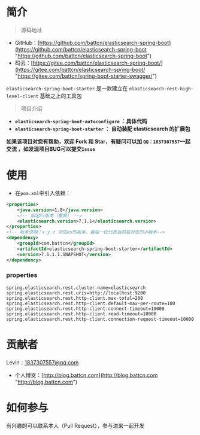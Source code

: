 # 简介 #


> 源码地址

- GitHub：[https://github.com/battcn/elasticsearch-spring-boot](https://github.com/battcn/elasticsearch-spring-boot "https://github.com/battcn/elasticsearch-spring-boot")
- 码云：[https://gitee.com/battcn/elasticsearch-spring-boot/](https://gitee.com/battcn/elasticsearch-spring-boot/ "https://gitee.com/battcn/spring-boot-starter-swagger/")

`elasticsearch-spring-boot-starter` 是一款建立在 `elasticsearch-rest-high-level-client` 基础之上的工具包

> 项目介绍

- **`elasticsearch-spring-boot-autoconfigure` ：具体代码**
- **`elasticsearch-spring-boot-starter` ： 自动装配 elasticsearch 的扩展包**


**如果该项目对您有帮助，欢迎 Fork 和 Star，有疑问可以加 `QQ：1837307557`一起交流 ，如发现项目BUG可以提交`Issue`**

# 使用 #

- 在`pom.xml`中引入依赖：

``` xml
<properties>
    <java.version>1.8</java.version>
    <!-- 指定ES版本（重要） -->
    <elasticsearch.version>7.1.1</elasticsearch.version>
</properties>
<!-- 版本说明：x.y.z 对应es的版本，最后一位代表当前包对应的小版本-->
<dependency>
    <groupId>com.battcn</groupId>
    <artifactId>elasticsearch-spring-boot-starter</artifactId>
    <version>7.1.1.1.SNAPSHOT</version>
</dependency>
```


### properties ###


```
spring.elasticsearch.rest.cluster-name=elasticsearch
spring.elasticsearch.rest.uris=http://localhost:9200
spring.elasticsearch.rest.http-client.max-total=200
spring.elasticsearch.rest.http-client.default-max-per-route=100
spring.elasticsearch.rest.http-client.connect-timeout=10000
spring.elasticsearch.rest.http-client.read-timeout=10000
spring.elasticsearch.rest.http-client.connection-request-timeout=10000
```


# 贡献者 #

Levin：1837307557@qq.com  

- 个人博文：[http://blog.battcn.com](http://blog.battcn.com "http://blog.battcn.com")


# 如何参与 #

有兴趣的可以联系本人（Pull Request），参与进来一起开发
